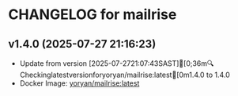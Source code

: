 CHANGELOG for mailrise
===================
## v1.4.0 (2025-07-27 21:16:23)

- Update from version [2025-07-2721:07:43SAST][0;36m🔍Checkinglatestversionforyoryan/mailrise:latest[0m1.4.0 to 1.4.0
- Docker Image: [yoryan/mailrise:latest](https://hub.docker.com/r/yoryan/mailrise)


